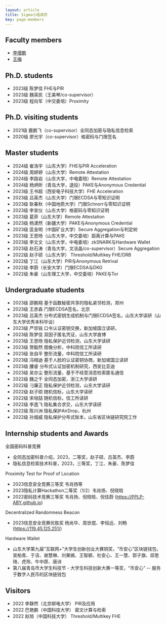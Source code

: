 ```yaml
---
layout: article
title: Sigma小组成员
key: page-members
---
```



## Faculty members

- [李增鹏](https://faculty.sdu.edu.cn/lizengpeng/zh_CN/index.htm)
- [王梅](https://faculty.sdu.edu.cn/wangmei12345/zh_CN/index.htm)


## Ph.D. students

- 2023级 陈梦佳 FHE与PIR
- 2023级 魏英凯（王美琴/co-supervisor）
- 2023级 程向军（中交委培）Proximity

## Ph.D. visiting students


- 2021级 鹿鹏飞（co-supervisor）全同态加密与隐私信息检索
- 2020级 廖光宇（co-supervisor）格密码与门限签名
  
## Master students

- 2024级 崔浩宇（山东大学）FHE与PIR Acceleration
- 2024级 周婷婷（山东大学）Remote Attestation
- 2024级 李路岩（山东大学，中电委陪）Remote Attestation
- 2024级 杨炳昕（青岛大学，退役）PAKE与Anonymous Credential
- 2023级 王书超（西安电子科技大学）FHE Acceleration
- 2023级 吕英杰（山东大学）门限ECDSA与零知识证明
- 2023级 耿春秋（中国地质大学）门限Schnorr与零知识证明
- 2023级 李宣仪（山东大学）格密码与零知识证明
- 2023级 葛菲（山东大学）Remote Attestation
- 2023级 杨潇然（新疆大学）PAKE与Anonymous Credential
- 2023级 匡金明（中国矿业大学）Secure Aggregation与判定树
- 2023级 王思旸（山东大学，中交委培）距离计算与PAKE
- 2023级 李文文（山东大学，中电委培）zkSNARK与Hardware Wallet
- 2023级 赵石涛（青岛大学，文洁晶/co-supervisor）Secure Aggregation
- 2022级 赵子硕（山东大学） Threshold/Multikey FHE/DRB
- 2022级 丁江（山东大学）PIR与Anonymous Retrival
- 2022级 李蔚（长安大学）门限ECDSA与DKG
- 2022级 朱豪（山东理工大学，中交委培）PAKE与Tor

## Undergraduate students

- 2023级 邵鹏翔 基于函数秘密共享的隐私紧邻检测，郑州
- 2023级 王彦森 门限ECDSA签名，北京
- 2023级 吕英杰 分布式密钥生成机制与门限ECDSA签名，山东大学读研（山东大学优秀本科毕设）
- 2023级 严崇铭 口令认证密钥交换，新加坡国立读研，
- 2023级 陈梦佳 双因子匿名凭证，山东大学直博
- 2023级 王思旸 隐私保护近邻检测，山东大学读研
- 2023级 贺毅然 图像分析，中科院信工所读研
- 2023级 张自平 整形流量，中科院信工所读研
- 2023级 冯相迪 基于人脸的认证密钥协商，新加坡国立读研
- 2023级 腰睿 分布式认证加密机制研究，西安比亚迪
- 2023级 吴亦尘 整形流量，基于不经意消息检索匿名通信
- 2022级 魏之千 全同态加密，浙江大学读研
- 2022级 刁廉正 隐私保护近邻检测，山东大学读研
- 2022级 赵子硕 随机信标，山东大学读研
- 2022级 宋培喆 随机信标，信工所读研
- 2022级 李逸飞 隐私集合求交，山东大学读研
- 2022级 陈兴洲 隐私保护AirDrop，杭州
- 2022级 孙烟威 隐私保护分布式账本，山东省区块链研究院工作


## Internship students and Awards

全国密码科普竞赛
- 全同态加密科普介绍，2023，二等奖，赵子硕、吕英杰、李蔚
- 隐私信息检索技术科普，2023，三等奖，丁江、朱豪、陈梦佳

Proximity Test for Proof of Location
- 2023信息安全竞赛三等奖 韦肖扬等 
- 2023隐私计算Hackathon二等奖（1/2）韦肖扬、倪晓晗
- 2022密码技术竞赛三等奖 韦肖扬、倪晓晗、倪佳蔚 (https://PPLP-ABY.github.io)
  
Decentralized Randomness Beacon
- 2023信息安全竞赛优胜奖 杨尚华、周世焜、李恒远、刘畅 (https://119.45.125.251/)

Hardware Wallet
- 山东大学第九届“互联网+”大学生创新创业大赛铜奖，“币安心”区块链钱包，吴柏青、于洁、谢慧琳、刘果嫣、王智颖、杜安心、王一慧、郭子旗、邱思琦、虎玲、牛中原、唐诗
- 第八届青岛市大学生科技节 - 大学生科技创新大赛一等奖，“币安心” -- 服务于数字人民币的区块链钱包

## Visitors
- 2022 李静然（北京邮电大学） PIR及应用
- 2022 巴艳鹏（中国科技大学） 密文计算与检索
- 2022 赵旭（中国科技大学） Threshold/Multikey FHE
